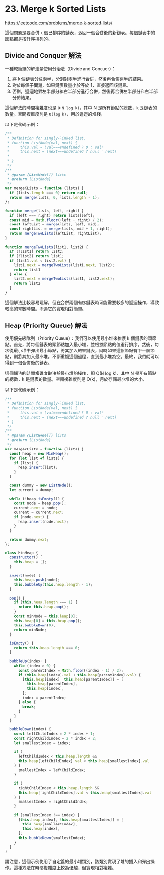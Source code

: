 # 23. Merge k Sorted Lists

<https://leetcode.com/problems/merge-k-sorted-lists/>

這個問題是要合併 k 個已排序的鏈表，返回一個合併後的新鏈表。每個鏈表中的節點都是按升序排列的。

## Divide and Conquer 解法

一種較簡單的解法是使用分治法（Divide and Conquer）：

1. 將 k 個鏈表分成兩半，分別對兩半進行合併，然後再合併兩半的結果。
2. 對於每個子問題，如果鏈表數量小於等於 1，直接返回該鏈表。
3. 否則，遞迴地對左半部分和右半部分進行合併，然後再合併左半部分和右半部分的結果。

這個解法的時間複雜度也是 `O(N log k)`，其中 N 是所有節點的總數，k 是鏈表的數量。空間複雜度則是 `O(log k)`，用於遞迴的堆棧。

以下是代碼示例：

```javascript
/**
 * Definition for singly-linked list.
 * function ListNode(val, next) {
 *     this.val = (val===undefined ? 0 : val)
 *     this.next = (next===undefined ? null : next)
 *
 * }
 */
/**
 * @param {ListNode[]} lists
 * @return {ListNode}
 */
var mergeKLists = function (lists) {
  if (lists.length === 0) return null;
  return merge(lists, 0, lists.length - 1);
};

function merge(lists, left, right) {
  if (left === right) return lists[left];
  const mid = Math.floor((left + right) / 2);
  const leftList = merge(lists, left, mid);
  const rightList = merge(lists, mid + 1, right);
  return mergeTwoLists(leftList, rightList);
}

function mergeTwoLists(list1, list2) {
  if (!list1) return list2;
  if (!list2) return list1;
  if (list1.val < list2.val) {
    list1.next = mergeTwoLists(list1.next, list2);
    return list1;
  } else {
    list2.next = mergeTwoLists(list1, list2.next);
    return list2;
  }
}
```

這個解法比較容易理解，但在合併兩個有序鏈表時可能需要較多的遞迴操作，導致較高的常數時間。不過它的實現相對簡單。

## Heap (Priority Queue) 解法

使用優先級隊列（Priority Queue）：我們可以使用最小堆來維護 k 個鏈表的頭節點。首先，將每個鏈表的頭節點加入最小堆，並根據節點的值進行排序。然後，每次從最小堆中彈出最小節點，將其加入結果鏈表，同時如果這個節點有下一個節點，則將其加入最小堆。不斷重複這個過程，直到最小堆為空。最終，我們就可以得到一個合併後的鏈表。

這個解法的時間複雜度取決於最小堆的操作，即 O(N log k)，其中 N 是所有節點的總數，k 是鏈表的數量。空間複雜度則是 O(k)，用於存儲最小堆的大小。

以下是代碼示例：

```javascript
/**
 * Definition for singly-linked list.
 * function ListNode(val, next) {
 *     this.val = (val===undefined ? 0 : val)
 *     this.next = (next===undefined ? null : next)
 * }
 */
/**
 * @param {ListNode[]} lists
 * @return {ListNode}
 */
var mergeKLists = function (lists) {
  const heap = new MinHeap();
  for (let list of lists) {
    if (list) {
      heap.insert(list);
    }
  }

  const dummy = new ListNode();
  let current = dummy;

  while (!heap.isEmpty()) {
    const node = heap.pop();
    current.next = node;
    current = current.next;
    if (node.next) {
      heap.insert(node.next);
    }
  }

  return dummy.next;
};

class MinHeap {
  constructor() {
    this.heap = [];
  }

  insert(node) {
    this.heap.push(node);
    this.bubbleUp(this.heap.length - 1);
  }

  pop() {
    if (this.heap.length === 1) {
      return this.heap.pop();
    }
    const minNode = this.heap[0];
    this.heap[0] = this.heap.pop();
    this.bubbleDown(0);
    return minNode;
  }

  isEmpty() {
    return this.heap.length === 0;
  }

  bubbleUp(index) {
    while (index > 0) {
      const parentIndex = Math.floor((index - 1) / 2);
      if (this.heap[index].val < this.heap[parentIndex].val) {
        [this.heap[index], this.heap[parentIndex]] = [
          this.heap[parentIndex],
          this.heap[index],
        ];
        index = parentIndex;
      } else {
        break;
      }
    }
  }

  bubbleDown(index) {
    const leftChildIndex = 2 * index + 1;
    const rightChildIndex = 2 * index + 2;
    let smallestIndex = index;

    if (
      leftChildIndex < this.heap.length &&
      this.heap[leftChildIndex].val < this.heap[smallestIndex].val
    ) {
      smallestIndex = leftChildIndex;
    }

    if (
      rightChildIndex < this.heap.length &&
      this.heap[rightChildIndex].val < this.heap[smallestIndex].val
    ) {
      smallestIndex = rightChildIndex;
    }

    if (smallestIndex !== index) {
      [this.heap[index], this.heap[smallestIndex]] = [
        this.heap[smallestIndex],
        this.heap[index],
      ];
      this.bubbleDown(smallestIndex);
    }
  }
}
```

請注意，這個示例使用了自定義的最小堆類別，該類別實現了堆的插入和彈出操作。這種方法在時間複雜度上較為優越，但實現相對複雜。
